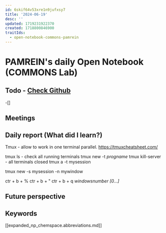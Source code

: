 ```yaml
---
id: 6skif64v53xre1n9jufxsy7
title: '2024-06-19'
desc: ''
updated: 1719231922370
created: 1718800846900
traitIds:
  - open-notebook-commons-pamrein
---
```


# PAMREIN's daily Open Notebook (COMMONS Lab)

## Todo - [Check Github](https://github.com/orgs/commons-research/projects/2/views/1)
-[]


## Meetings



## Daily report (What did I learn?)
Tmux - allow to work in one terminal parallel.
<https://tmuxcheatsheet.com/>

tmux ls - check all running terminals
tmux new -t *progname*
tmux kill-server - all terminals closed
tmux a -t mysession

tmux new -s mysession -n mywindow 


ctr + b + %
ctr + b + "
ctr + b + q *windowsnumber [0...]*


## Future perspective



## Keywords
[[expanded_np_chemspace.abbreviations.md]]
